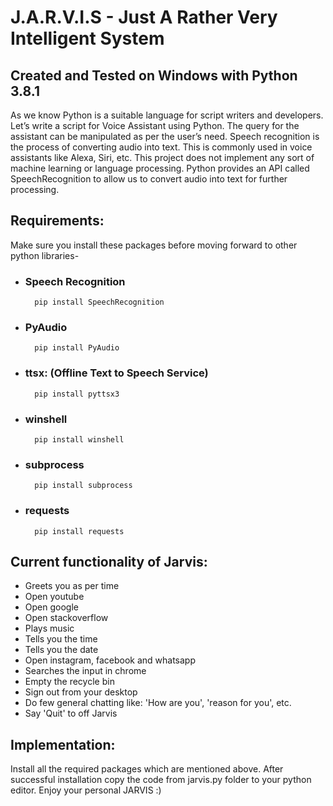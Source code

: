 # J.A.R.V.I.S - Just A Rather Very Intelligent System
## Created and Tested on Windows with Python 3.8.1
As we know Python is a suitable language for script writers and developers. Let’s write a script for Voice Assistant using Python. The query for the assistant can be manipulated as per the user’s need. 
Speech recognition is the process of converting audio into text. This is commonly used in voice assistants like Alexa, Siri, etc. This project does not implement any sort of machine learning or language processing. Python provides an API called SpeechRecognition to allow us to convert audio into text for further processing. 

## Requirements:
Make sure you install these packages before moving forward to other python libraries-
- ### Speech Recognition
        pip install SpeechRecognition

- ### PyAudio 
        pip install PyAudio

- ### ttsx: (Offline Text to Speech Service)
        pip install pyttsx3

- ### winshell
        pip install winshell

- ### subprocess
        pip install subprocess

- ### requests
        pip install requests

## Current functionality of Jarvis:
- Greets you as per time
- Open youtube
- Open google
- Open stackoverflow
- Plays music
- Tells you the time
- Tells you the date
- Open instagram, facebook and whatsapp
- Searches the input in chrome
- Empty the recycle bin
- Sign out from your desktop
- Do few general chatting like: 'How are you', 'reason for you', etc.
- Say 'Quit' to off Jarvis

## Implementation:
Install all the required packages which are mentioned above. After successful installation copy the code from jarvis.py folder to your python editor.
Enjoy your personal JARVIS :)
